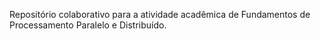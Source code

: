 Repositório colaborativo para a atividade acadêmica de Fundamentos de Processamento Paralelo e Distribuído. 
